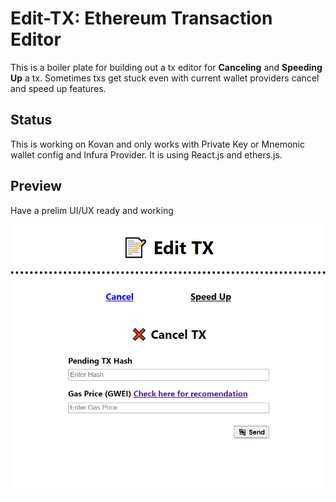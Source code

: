 # Edit-TX: Ethereum Transaction Editor

This is a boiler plate for building out a tx editor for **Canceling** and **Speeding Up** a tx. Sometimes txs get stuck even with current wallet providers cancel and speed up features.

## Status

This is working on Kovan and only works with Private Key or Mnemonic wallet config and Infura Provider. It is using React.js and ethers.js.

## Preview

Have a prelim UI/UX ready and working

![image](https://github.com/AngelDao/Edit-TX/blob/main/assets/edit-tx.PNG?raw=true)
